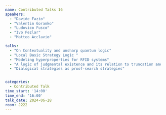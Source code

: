 ```yaml
---
name: Contributed Talks 16
speakers: 
  - "Davide Fazio"
  - "Valentin Goranko"
  - "Ludovico Fusco"
  - "Ivo Pezlar"
  - "Matteo Acclavio"

talks: 
  - "On Contextuality and unsharp quantum logic"
  - "Local Basic Strategy Logic "
  - "Modeling hyperproperties for RFID systems"
  - "A logic of judgmental existence and its relation to truncation and proof irrelevance"
  - "Dialogical strategies as proof-search strategies"


categories:
  - Contributed Talk
time_start: '14:00'
time_end: '16:00'
talk_date: 2024-06-28
room: J222
---
```


